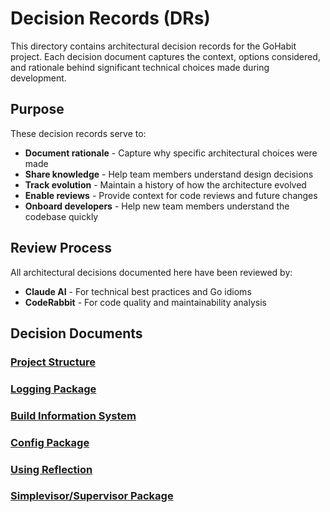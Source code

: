 # Decision Records (DRs)

This directory contains architectural decision records for the GoHabit project. Each decision document captures the context, options considered, and rationale behind significant technical choices made during development.

## Purpose

These decision records serve to:
- **Document rationale** - Capture why specific architectural choices were made
- **Share knowledge** - Help team members understand design decisions
- **Track evolution** - Maintain a history of how the architecture evolved
- **Enable reviews** - Provide context for code reviews and future changes
- **Onboard developers** - Help new team members understand the codebase quickly

## Review Process

All architectural decisions documented here have been reviewed by:
- **Claude AI** - For technical best practices and Go idioms
- **CodeRabbit** - For code quality and maintainability analysis

## Decision Documents

### [Project Structure](./decisions/cmd.md)

### [Logging Package](./decisions/logger.md)

### [Build Information System](./decisions/build_info.md)

### [Config Package](./decisions/config.md)

### [Using Reflection](./decisions/reflection.md)

### [Simplevisor/Supervisor Package](./decisions/supervisor.md)
